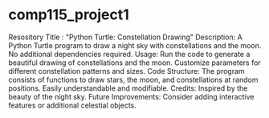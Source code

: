 # comp115_project1
Resository Title : "Python Turtle: Constellation Drawing"
Description: A Python Turtle program to draw a night sky with constellations and the moon. No additional dependencies required.
Usage: Run the code to generate a beautiful drawing of constellations and the moon. Customize parameters for different constellation patterns and sizes.
Code Structure: The program consists of functions to draw stars, the moon, and constellations at random positions. Easily understandable and modifiable.
Credits: Inspired by the beauty of the night sky.
Future Improvements: Consider adding interactive features or additional celestial objects.
